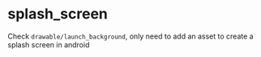 # splash_screen

Check `drawable/launch_background`, only need to add an asset to create a splash screen in android
